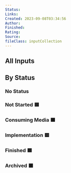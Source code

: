 ```yaml
---
Status: 
Links: 
Created: 2023-09-08T03:34:56
Author: 
Finished: 
Rating: 
Source: 
fileClass: inputCollection
---
```

## All Inputs
<!-- Deprecated query: #input or #inputCollection tag being removed. Replace with field:: type = "input" or "inputCollection"
```dataview
table Status, Created
from [[]] and #inputCollection
where contains(Collection, [[]])
Sort Created desc
``` -->
## By Status
### No Status
<!-- Deprecated query: #input or #inputCollection tag being removed. Replace with field:: type = "input" or "inputCollection"
```dataview
table Created, Links, source
FROM  [[]] and #input AND !"Hidden"
where !Status AND contains(Collection, [[]])
SORT Created desc
``` -->

### Not Started 🟥
<!-- Deprecated query: #input or #inputCollection tag being removed. Replace with field:: type = "input" or "inputCollection"
```dataview
table Created, Links, source
FROM  [[]] and #input AND !"Hidden"
where contains(Collection, [[]]) AND contains(Status, "🟥")
SORT Created desc
``` -->
### Consuming Media 🟧
<!-- Deprecated query: #input or #inputCollection tag being removed. Replace with field:: type = "input" or "inputCollection"
```dataview
table Created, Links, source
FROM  [[]] and #input AND !"Hidden"
where contains(Collection, [[]]) AND contains(Status, "🟧")
SORT Created desc
``` -->
### Implementation 🟨
<!-- Deprecated query: #input or #inputCollection tag being removed. Replace with field:: type = "input" or "inputCollection"
```dataview
table Created, Links, source
FROM  [[]] and #input AND !"Hidden"
where contains(Collection, [[]])  AND contains(Status, "🟨")
SORT Created desc
``` -->
### Finished 🟩
<!-- Deprecated query: #input or #inputCollection tag being removed. Replace with field:: type = "input" or "inputCollection"
```dataview
table finished, rating, source
FROM  [[]] and #input AND !"Hidden"
where contains(Collection, [[]])  AND contains(Status, "🟩")
SORT Created desc
``` -->
### Archived ⬛️
<!-- Deprecated query: #input or #inputCollection tag being removed. Replace with field:: type = "input" or "inputCollection"
```dataview
table finished, rating, source
FROM  [[]] and #input AND !"Hidden"
where contains(Collection, [[]]) AND contains(Status, "⬛️")
SORT Created desc
``` -->